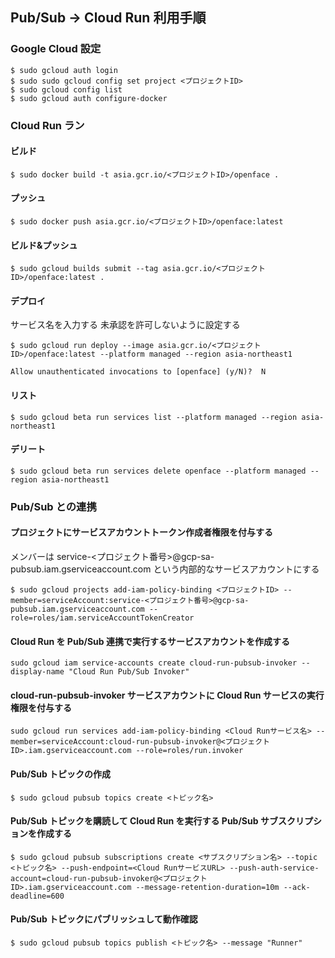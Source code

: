 ## Pub/Sub -> Cloud Run 利用手順

### Google Cloud 設定

```
$ sudo gcloud auth login
$ sudo sudo gcloud config set project <プロジェクトID>
$ sudo gcloud config list
$ sudo gcloud auth configure-docker
```

### Cloud Run ラン

#### ビルド

```
$ sudo docker build -t asia.gcr.io/<プロジェクトID>/openface .
```

#### プッシュ

```
$ sudo docker push asia.gcr.io/<プロジェクトID>/openface:latest
```

#### ビルド&プッシュ

```
$ sudo gcloud builds submit --tag asia.gcr.io/<プロジェクトID>/openface:latest .
```

#### デプロイ

サービス名を入力する
未承認を許可しないように設定する

```
$ sudo gcloud run deploy --image asia.gcr.io/<プロジェクトID>/openface:latest --platform managed --region asia-northeast1

Allow unauthenticated invocations to [openface] (y/N)?  N
```

#### リスト

```
$ sudo gcloud beta run services list --platform managed --region asia-northeast1
```

#### デリート

```
$ sudo gcloud beta run services delete openface --platform managed --region asia-northeast1
```

### Pub/Sub との連携

#### プロジェクトにサービスアカウントトークン作成者権限を付与する

メンバーは service-<プロジェクト番号>@gcp-sa-pubsub.iam.gserviceaccount.com という内部的なサービスアカウントにする

```
$ sudo gcloud projects add-iam-policy-binding <プロジェクトID> --member=serviceAccount:service-<プロジェクト番号>@gcp-sa-pubsub.iam.gserviceaccount.com --role=roles/iam.serviceAccountTokenCreator
```

#### Cloud Run を Pub/Sub 連携で実行するサービスアカウントを作成する

```
sudo gcloud iam service-accounts create cloud-run-pubsub-invoker --display-name "Cloud Run Pub/Sub Invoker"
```

#### cloud-run-pubsub-invoker サービスアカウントに Cloud Run サービスの実行権限を付与する

```
sudo gcloud run services add-iam-policy-binding <Cloud Runサービス名> --member=serviceAccount:cloud-run-pubsub-invoker@<プロジェクトID>.iam.gserviceaccount.com --role=roles/run.invoker
```

#### Pub/Sub トピックの作成

```
$ sudo gcloud pubsub topics create <トピック名>
```

#### Pub/Sub トピックを購読して Cloud Run を実行する Pub/Sub サブスクリプションを作成する

```
$ sudo gcloud pubsub subscriptions create <サブスクリプション名> --topic <トピック名> --push-endpoint=<Cloud RunサービスURL> --push-auth-service-account=cloud-run-pubsub-invoker@<プロジェクトID>.iam.gserviceaccount.com --message-retention-duration=10m --ack-deadline=600
```

#### Pub/Sub トピックにパブリッシュして動作確認

```
$ sudo gcloud pubsub topics publish <トピック名> --message "Runner"
```
